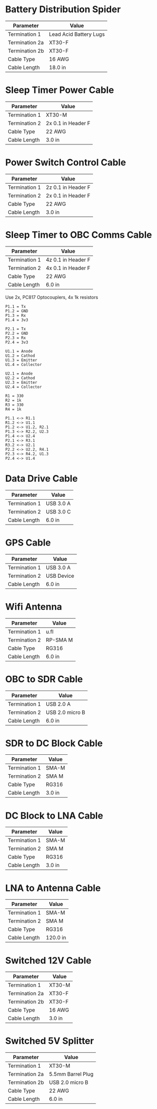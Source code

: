 # Battery Distribution Spider
| Parameter      | Value                  |
|----------------|------------------------|
| Termination 1  | Lead Acid Battery Lugs |
| Termination 2a | XT30-F                 |
| Termination 2b | XT30-F                 |
| Cable Type     | 16 AWG                 |
| Cable Length   | 18.0 in                |

# Sleep Timer Power Cable
| Parameter     | Value              |
|---------------|--------------------|
| Termination 1 | XT30-M             |
| Termination 2 | 2x 0.1 in Header F |
| Cable Type    | 22 AWG             |
| Cable Length  | 3.0 in             |

# Power Switch Control Cable
| Parameter     | Value              |
|---------------|--------------------|
| Termination 1 | 2z 0.1 in Header F |
| Termination 2 | 2x 0.1 in Header F |
| Cable Type    | 22 AWG             |
| Cable Length  | 3.0 in             |

# Sleep Timer to OBC Comms Cable
| Parameter     | Value              |
|---------------|--------------------|
| Termination 1 | 4z 0.1 in Header F |
| Termination 2 | 4x 0.1 in Header F |
| Cable Type    | 22 AWG             |
| Cable Length  | 6.0 in             |

Use 2x, PC817 Optocouplers, 4x 1k resistors

```
P1.1 = Tx
P1.2 = GND
P1.3 = Rx
P1.4 = 3v3

P2.1 = Tx
P2.2 = GND
P2.3 = Rx
P2.4 = 3v3

U1.1 = Anode
U1.2 = Cathod
U1.3 = Emitter
U1.4 = Collector

U2.1 = Anode
U2.2 = Cathod
U2.3 = Emitter
U2.4 = Collector

R1 = 330
R2 = 1k
R3 = 330
R4 = 1k

P1.1 <-> R1.1
R1.2 <-> U1.1
P1.2 <-> U1.2, R2.1
P1.3 <-> R2.2, U2.3
P1.4 <-> U2.4
P2.1 <-> R3.1
R3.2 <-> U2.1
P2.2 <-> U2.2, R4.1
P2.3 <-> R4.2, U1.3
P2.4 <-> U1.4
```

# Data Drive Cable
| Parameter     | Value     |
|---------------|-----------|
| Termination 1 | USB 3.0 A |
| Termination 2 | USB 3.0 C |
| Cable Length  | 6.0 in    |

# GPS Cable
| Parameter     | Value      |
|---------------|------------|
| Termination 1 | USB 3.0 A  |
| Termination 2 | USB Device |
| Cable Length  | 6.0 in     |

# Wifi Antenna
| Parameter     | Value    |
|---------------|----------|
| Termination 1 | u.fl     |
| Termination 2 | RP-SMA M |
| Cable Type    | RG316    |
| Cable Length  | 6.0 in   |

# OBC to SDR Cable
| Parameter     | Value           |
|---------------|-----------------|
| Termination 1 | USB 2.0 A       |
| Termination 2 | USB 2.0 micro B |
| Cable Length  | 6.0 in          |

# SDR to DC Block Cable
| Parameter     | Value  |
|---------------|--------|
| Termination 1 | SMA-M  |
| Termination 2 | SMA M  |
| Cable Type    | RG316  |
| Cable Length  | 3.0 in |

# DC Block to LNA Cable
| Parameter     | Value  |
|---------------|--------|
| Termination 1 | SMA-M  |
| Termination 2 | SMA M  |
| Cable Type    | RG316  |
| Cable Length  | 3.0 in |

# LNA to Antenna Cable
| Parameter     | Value    |
|---------------|----------|
| Termination 1 | SMA-M    |
| Termination 2 | SMA M    |
| Cable Type    | RG316    |
| Cable Length  | 120.0 in |

# Switched 12V Cable
| Parameter      | Value  |
|----------------|--------|
| Termination 1  | XT30-M |
| Termination 2a | XT30-F |
| Termination 2b | XT30-F |
| Cable Type     | 16 AWG |
| Cable Length   | 3.0 in |

# Switched 5V Splitter
| Parameter      | Value             |
|----------------|-------------------|
| Termination 1  | XT30-M            |
| Termination 2a | 5.5mm Barrel Plug |
| Termination 2b | USB 2.0 micro B   |
| Cable Type     | 22 AWG            |
| Cable Length   | 6.0 in            |
